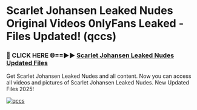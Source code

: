 # Scarlet Johansen Leaked Nudes Original Videos 0nlyFans Leaked - Files Updated! (qccs)

<h3>🔴 CLICK HERE 🌐==►► <a href="https://tinyurl.com/y5r63du9" rel="nofollow">Scarlet Johansen Leaked Nudes Updated Files</a></h3>

Get Scarlet Johansen Leaked Nudes and all content. Now you can access all videos and pictures of Scarlet Johansen Leaked Nudes. New Updated Files 2025!

[![qccs](https://i.imgur.com/UVo9nyh.gif)](https://tinyurl.com/y5r63du9)